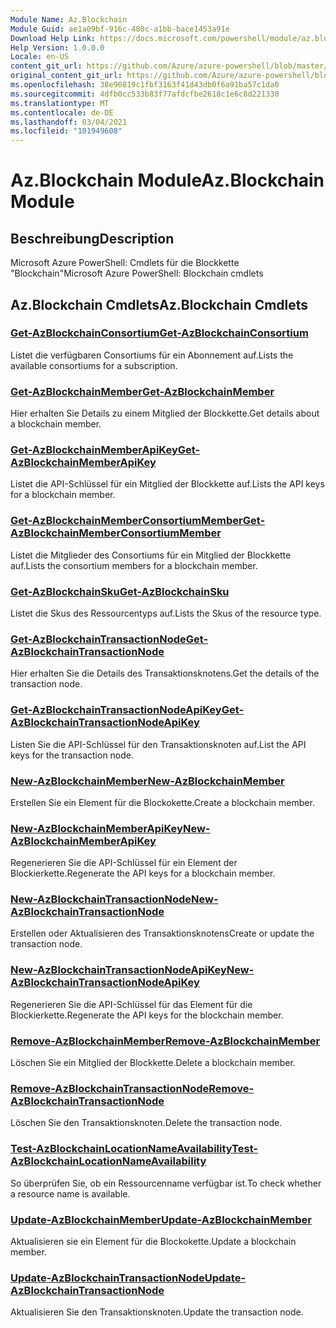 ```yaml
---
Module Name: Az.Blockchain
Module Guid: ae1a09bf-916c-480c-a1bb-bace1453a91e
Download Help Link: https://docs.microsoft.com/powershell/module/az.blockchain
Help Version: 1.0.0.0
Locale: en-US
content_git_url: https://github.com/Azure/azure-powershell/blob/master/src/Blockchain/help/Az.Blockchain.md
original_content_git_url: https://github.com/Azure/azure-powershell/blob/master/src/Blockchain/help/Az.Blockchain.md
ms.openlocfilehash: 38e90819c1fbf3163f41d43db0f6a91ba57c1da0
ms.sourcegitcommit: 4dfb0cc533b83f77afdcfbe2618c1e6c8d221330
ms.translationtype: MT
ms.contentlocale: de-DE
ms.lasthandoff: 03/04/2021
ms.locfileid: "101949608"
---
```

# <span data-ttu-id="efc1d-101">Az.Blockchain Module</span><span class="sxs-lookup"><span data-stu-id="efc1d-101">Az.Blockchain Module</span></span>
## <span data-ttu-id="efc1d-102">Beschreibung</span><span class="sxs-lookup"><span data-stu-id="efc1d-102">Description</span></span>
<span data-ttu-id="efc1d-103">Microsoft Azure PowerShell: Cmdlets für die Blockkette "Blockchain"</span><span class="sxs-lookup"><span data-stu-id="efc1d-103">Microsoft Azure PowerShell: Blockchain cmdlets</span></span>

## <span data-ttu-id="efc1d-104">Az.Blockchain Cmdlets</span><span class="sxs-lookup"><span data-stu-id="efc1d-104">Az.Blockchain Cmdlets</span></span>
### [<span data-ttu-id="efc1d-105">Get-AzBlockchainConsortium</span><span class="sxs-lookup"><span data-stu-id="efc1d-105">Get-AzBlockchainConsortium</span></span>](Get-AzBlockchainConsortium.md)
<span data-ttu-id="efc1d-106">Listet die verfügbaren Consortiums für ein Abonnement auf.</span><span class="sxs-lookup"><span data-stu-id="efc1d-106">Lists the available consortiums for a subscription.</span></span>

### [<span data-ttu-id="efc1d-107">Get-AzBlockchainMember</span><span class="sxs-lookup"><span data-stu-id="efc1d-107">Get-AzBlockchainMember</span></span>](Get-AzBlockchainMember.md)
<span data-ttu-id="efc1d-108">Hier erhalten Sie Details zu einem Mitglied der Blockkette.</span><span class="sxs-lookup"><span data-stu-id="efc1d-108">Get details about a blockchain member.</span></span>

### [<span data-ttu-id="efc1d-109">Get-AzBlockchainMemberApiKey</span><span class="sxs-lookup"><span data-stu-id="efc1d-109">Get-AzBlockchainMemberApiKey</span></span>](Get-AzBlockchainMemberApiKey.md)
<span data-ttu-id="efc1d-110">Listet die API-Schlüssel für ein Mitglied der Blockkette auf.</span><span class="sxs-lookup"><span data-stu-id="efc1d-110">Lists the API keys for a blockchain member.</span></span>

### [<span data-ttu-id="efc1d-111">Get-AzBlockchainMemberConsortiumMember</span><span class="sxs-lookup"><span data-stu-id="efc1d-111">Get-AzBlockchainMemberConsortiumMember</span></span>](Get-AzBlockchainMemberConsortiumMember.md)
<span data-ttu-id="efc1d-112">Listet die Mitglieder des Consortiums für ein Mitglied der Blockkette auf.</span><span class="sxs-lookup"><span data-stu-id="efc1d-112">Lists the consortium members for a blockchain member.</span></span>

### [<span data-ttu-id="efc1d-113">Get-AzBlockchainSku</span><span class="sxs-lookup"><span data-stu-id="efc1d-113">Get-AzBlockchainSku</span></span>](Get-AzBlockchainSku.md)
<span data-ttu-id="efc1d-114">Listet die Skus des Ressourcentyps auf.</span><span class="sxs-lookup"><span data-stu-id="efc1d-114">Lists the Skus of the resource type.</span></span>

### [<span data-ttu-id="efc1d-115">Get-AzBlockchainTransactionNode</span><span class="sxs-lookup"><span data-stu-id="efc1d-115">Get-AzBlockchainTransactionNode</span></span>](Get-AzBlockchainTransactionNode.md)
<span data-ttu-id="efc1d-116">Hier erhalten Sie die Details des Transaktionsknotens.</span><span class="sxs-lookup"><span data-stu-id="efc1d-116">Get the details of the transaction node.</span></span>

### [<span data-ttu-id="efc1d-117">Get-AzBlockchainTransactionNodeApiKey</span><span class="sxs-lookup"><span data-stu-id="efc1d-117">Get-AzBlockchainTransactionNodeApiKey</span></span>](Get-AzBlockchainTransactionNodeApiKey.md)
<span data-ttu-id="efc1d-118">Listen Sie die API-Schlüssel für den Transaktionsknoten auf.</span><span class="sxs-lookup"><span data-stu-id="efc1d-118">List the API keys for the transaction node.</span></span>

### [<span data-ttu-id="efc1d-119">New-AzBlockchainMember</span><span class="sxs-lookup"><span data-stu-id="efc1d-119">New-AzBlockchainMember</span></span>](New-AzBlockchainMember.md)
<span data-ttu-id="efc1d-120">Erstellen Sie ein Element für die Blockokette.</span><span class="sxs-lookup"><span data-stu-id="efc1d-120">Create a blockchain member.</span></span>

### [<span data-ttu-id="efc1d-121">New-AzBlockchainMemberApiKey</span><span class="sxs-lookup"><span data-stu-id="efc1d-121">New-AzBlockchainMemberApiKey</span></span>](New-AzBlockchainMemberApiKey.md)
<span data-ttu-id="efc1d-122">Regenerieren Sie die API-Schlüssel für ein Element der Blockierkette.</span><span class="sxs-lookup"><span data-stu-id="efc1d-122">Regenerate the API keys for a blockchain member.</span></span>

### [<span data-ttu-id="efc1d-123">New-AzBlockchainTransactionNode</span><span class="sxs-lookup"><span data-stu-id="efc1d-123">New-AzBlockchainTransactionNode</span></span>](New-AzBlockchainTransactionNode.md)
<span data-ttu-id="efc1d-124">Erstellen oder Aktualisieren des Transaktionsknotens</span><span class="sxs-lookup"><span data-stu-id="efc1d-124">Create or update the transaction node.</span></span>

### [<span data-ttu-id="efc1d-125">New-AzBlockchainTransactionNodeApiKey</span><span class="sxs-lookup"><span data-stu-id="efc1d-125">New-AzBlockchainTransactionNodeApiKey</span></span>](New-AzBlockchainTransactionNodeApiKey.md)
<span data-ttu-id="efc1d-126">Regenerieren Sie die API-Schlüssel für das Element für die Blockierkette.</span><span class="sxs-lookup"><span data-stu-id="efc1d-126">Regenerate the API keys for the blockchain member.</span></span>

### [<span data-ttu-id="efc1d-127">Remove-AzBlockchainMember</span><span class="sxs-lookup"><span data-stu-id="efc1d-127">Remove-AzBlockchainMember</span></span>](Remove-AzBlockchainMember.md)
<span data-ttu-id="efc1d-128">Löschen Sie ein Mitglied der Blockkette.</span><span class="sxs-lookup"><span data-stu-id="efc1d-128">Delete a blockchain member.</span></span>

### [<span data-ttu-id="efc1d-129">Remove-AzBlockchainTransactionNode</span><span class="sxs-lookup"><span data-stu-id="efc1d-129">Remove-AzBlockchainTransactionNode</span></span>](Remove-AzBlockchainTransactionNode.md)
<span data-ttu-id="efc1d-130">Löschen Sie den Transaktionsknoten.</span><span class="sxs-lookup"><span data-stu-id="efc1d-130">Delete the transaction node.</span></span>

### [<span data-ttu-id="efc1d-131">Test-AzBlockchainLocationNameAvailability</span><span class="sxs-lookup"><span data-stu-id="efc1d-131">Test-AzBlockchainLocationNameAvailability</span></span>](Test-AzBlockchainLocationNameAvailability.md)
<span data-ttu-id="efc1d-132">So überprüfen Sie, ob ein Ressourcenname verfügbar ist.</span><span class="sxs-lookup"><span data-stu-id="efc1d-132">To check whether a resource name is available.</span></span>

### [<span data-ttu-id="efc1d-133">Update-AzBlockchainMember</span><span class="sxs-lookup"><span data-stu-id="efc1d-133">Update-AzBlockchainMember</span></span>](Update-AzBlockchainMember.md)
<span data-ttu-id="efc1d-134">Aktualisieren sie ein Element für die Blockokette.</span><span class="sxs-lookup"><span data-stu-id="efc1d-134">Update a blockchain member.</span></span>

### [<span data-ttu-id="efc1d-135">Update-AzBlockchainTransactionNode</span><span class="sxs-lookup"><span data-stu-id="efc1d-135">Update-AzBlockchainTransactionNode</span></span>](Update-AzBlockchainTransactionNode.md)
<span data-ttu-id="efc1d-136">Aktualisieren Sie den Transaktionsknoten.</span><span class="sxs-lookup"><span data-stu-id="efc1d-136">Update the transaction node.</span></span>

